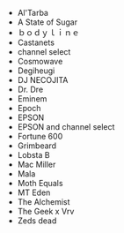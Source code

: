 - Al'Tarba
- A State of Sugar
- ｂｏｄｙｌｉｎｅ
- Castanets
- channel select
- Cosmowave
- Degiheugi
- DJ NECOJITA
- Dr. Dre
- Eminem
- Epoch
- EPSON
- EPSON and channel select
- Fortune 600
- Grimbeard
- Lobsta B
- Mac Miller
- Mala
- Moth Equals
- MT Eden
- The Alchemist
- The Geek x Vrv
- Zeds dead
